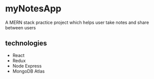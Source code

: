 # myNotesApp
A MERN stack practice project which helps user take notes and share between users
## technologies
* React
* Redux
* Node Express
* MongoDB Atlas
